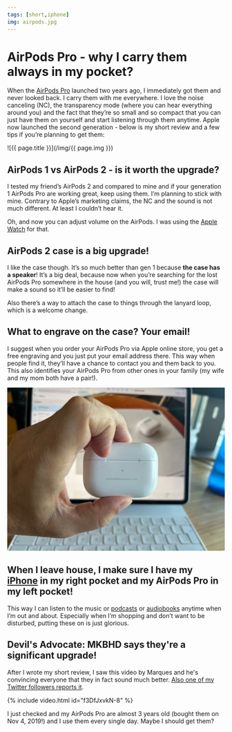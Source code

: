 ```yaml
---
tags: [short,iphone]
img: airpods.jpg
---
```


# AirPods Pro - why I carry them always in my pocket?

When the [AirPods Pro](https://apple.com/airpods-pro) launched two years ago, I immediately got them and never looked back. I carry them with me everywhere. I love the noise canceling (NC), the transparency mode (where you can hear everything around you) and the fact that they’re so small and so compact that you can just have them on yourself and start listening through them anytime. Apple now launched the second generation - below is my short review and a few tips if you’re planning to get them:

<!--More-->

![{{ page.title }}](/img/{{ page.img }})

## AirPods 1 vs AirPods 2 - is it worth the upgrade?

I tested my friend’s AirPods 2 and compared to mine and if your generation 1 AirPods Pro are working great, keep using them. I’m planning to stick with mine. Contrary to Apple’s marketing claims, the NC and the sound is not much different. At least I couldn’t hear it.

Oh, and now you can adjust volume on the AirPods. I was using the [Apple Watch](/applewatch) for that.

## AirPods 2 case is a big upgrade!

I like the case though. It’s so much better than gen 1 because **the case has a speaker**! It’s a big deal, because now when you’re searching for the lost AirPods Pro somewhere in the house (and you will, trust me!) the case will make a sound so it’ll be easier to find!

Also there’s a way to attach the case to things through the lanyard loop, which is a welcome change.

## What to engrave on the case? Your email!

I suggest when you order your AirPods Pro via Apple online store, you get a free engraving and you just put your email address there. This way when people find it, they’ll have a chance to contact you and them back to you. This also identifies your AirPods Pro from other ones in your family (my wife and my mom both have a pair!).

![{{ page.title }} - email](/img/airpods-2.jpg)

## When I leave house, I make sure I have my [iPhone](/mini13) in my right pocket and my AirPods Pro in my left pocket!

This way I can listen to the music or [podcasts](/noofficefm) or [audiobooks](/reading/) anytime when I’m out and about. Especially when I’m shopping and don’t want to be disturbed, putting these on is just glorious.

## Devil's Advocate: MKBHD says they're a significant upgrade!

After I wrote my short review, I saw this video by Marques and he's convincing everyone that they in fact sound much better. [Also one of my Twitter followers reports it](https://twitter.com/mr_iwy/status/1577907815213056000).

{% include video.html id="f3DfJxvkN-8" %}

I just checked and my AirPods Pro are almost 3 years old (bought them on Nov 4, 2019!) and I use them every single day. Maybe I should get them?

[n]: https://michael.gratis/nozbe